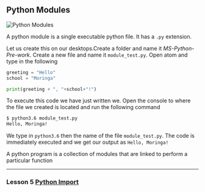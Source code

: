 ## Python Modules

![Python Modules](http://i.imgur.com/LxjZpFD.jpg)

A python module is a single executable python file. It has a `.py` extension.

Let us create this on our desktops.Create a folder and name it _MS-Python-Pre-work_.
Create a new file and name it `module_test.py`. Open atom and type in the following

```python
greeting = "Hello"
school = "Moringa"

print(greeting + ", "+school+"!")
```

To execute this code we have just written we. Open the console to where the file we created is located and run the following command

```bash
$ python3.6 module_test.py
Hello, Moringa!

```
We type in `python3.6` then the name of the file `module_test.py`. The code is immediately executed and we get our output as `Hello, Moringa!`

A python program is a collection of modules that are linked to perform a particular function

---
### Lesson 5 [Python Import](./05_python_import.md)
